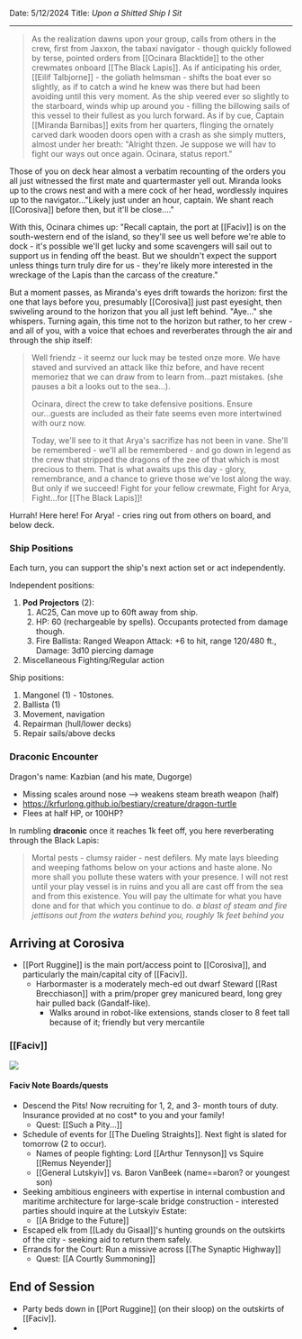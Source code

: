 Date: 5/12/2024
Title: *Upon a Shitted Ship I Sit*
<hr>

> As the realization dawns upon your group, calls from others in the crew, first from Jaxxon, the tabaxi navigator - though quickly followed by terse, pointed orders from [[Ocinara Blacktide]] to the other crewmates onboard [[The Black Lapis]]. As if anticipating his order, [[Eilif Talbjorne]] - the goliath helmsman - shifts the boat ever so slightly, as if to catch a wind he knew was there but had been avoiding until this very moment. As the ship veered ever so slightly to the starboard, winds whip up around you - filling the billowing sails of this vessel to their fullest as you lurch forward. As if by cue, Captain [[Miranda Barnibas]] exits from her quarters, flinging the ornately carved dark wooden doors open with a crash as she simply mutters, almost under her breath: "Alright thzen. Je suppose we will hav to fight our ways out once again. Ocinara, status report."

Those of you on deck hear almost a verbatim recounting of the orders you all just witnessed the first mate and quartermaster yell out. Miranda looks up to the crows nest and with a mere cock of her head, wordlessly inquires up to the navigator..."Likely just under an hour, captain. We shant reach [[Corosiva]] before then, but it'll be close...."

With this, Ocinara chimes up: "Recall captain, the port at [[Faciv]] is on the south-western end of the island, so they'll see us well before we're able to dock - it's possible we'll get lucky and some scavengers will sail out to support us in fending off the beast. But we shouldn't expect the support unless things turn truly dire for us - they're likely more interested in the wreckage of the Lapis than the carcass of the creature."

But a moment passes, as Miranda's eyes drift towards the horizon: first the one that lays before you, presumably [[Corosiva]] just past eyesight, then swiveling around to the horizon that you all just left behind. "Aye..." she whispers. Turning again, this time not to the horizon but rather, to her crew - and all of you, with a voice that echoes and reverberates through the air and through the ship itself:

> Well friendz - it seemz our luck may be tested onze more. We have staved and survived an attack like thiz before, and have recent memoriez that we can draw from to learn from...pazt mistakes. (she pauses a bit a looks out to the sea...). 
> 
> Ocinara, direct the crew to take defensive positions. Ensure our...guests are included as their fate seems even more intertwined with ourz now. 
> 
> Today, we'll see to it that Arya's sacrifize has not been in vane. She'll be remembered - we'll all be remembered - and go down in legend as the crew that stripped the dragons of the zee of that which is most precious to them. That is what awaits ups this day - glory, remembrance, and a chance to grieve those we've lost along the way. But only if we succeed! Fight for your fellow crewmate, Fight for Arya, Fight...for [[The Black Lapis]]!

Hurrah! Here here! For Arya! - cries ring out from others on board, and below deck.

### Ship Positions
Each turn, you can support the ship's next action set or act independently.

Independent positions: 
1. **Pod Projectors** (2): 
	1. AC25, Can move up to 60ft away from ship.
	2. HP: 60 (rechargeable by spells). Occupants protected from damage though.
	3. Fire Ballista: Ranged Weapon Attack: +6 to hit, range 120/480 ft., Damage: 3d10 piercing damage
2. Miscellaneous Fighting/Regular action

Ship positions:
1. Mangonel (1) - 10stones.
2. Ballista (1)
3. Movement, navigation
4. Repairman (hull/lower decks)
5. Repair sails/above decks
### Draconic Encounter
Dragon's name: Kazbian (and his mate, Dugorge)
- Missing scales around nose --> weakens steam breath weapon (half)
- https://krfurlong.github.io/bestiary/creature/dragon-turtle
- Flees at half HP, or 100HP?

In rumbling **draconic** once it reaches 1k feet off, you here reverberating through the Black Lapis:
> Mortal pests - clumsy raider - nest defilers. My mate lays bleeding and weeping fathoms below on your actions and haste alone. No more shall you pollute these waters with your presence. I will not rest until your play vessel is in ruins and you all are cast off from the sea and from this existence. You will pay the ultimate for what you have done and for that which you continue to do. *a blast of steam and fire jettisons out from the waters behind you, roughly 1k feet behind you*


## Arriving at Corosiva

- [[Port Ruggine]] is the main port/access point to [[Corosiva]], and particularly the main/capital city of [[Faciv]]. 
	- Harbormaster is a moderately mech-ed out dwarf Steward [[Rast Brecchiason]] with a prim/proper grey manicured beard, long grey hair pulled back (Gandalf-like).
		- Walks around in robot-like extensions, stands closer to 8 feet tall because of it; friendly but very mercantile

### [[Faciv]]
![](img/maps/faciv.png)
#### Faciv Note Boards/quests
- Descend the Pits! Now recruiting for 1, 2, and 3- month tours of duty. Insurance provided at no cost* to you and your family!
	- Quest: [[Such a Pity...]]
- Schedule of events for [[The Dueling Straights]]. Next fight is slated for tomorrow (2 to occur).
	- Names of people fighting: Lord [[Arthur Tennyson]] vs Squire [[Remus Neyender]]
	- [[General Lutskyiv]] vs. Baron VanBeek (name==baron? or youngest son)
- Seeking ambitious engineers with expertise in internal combustion and maritime architecture for large-scale bridge construction - interested parties should inquire at the Lutskyiv Estate: 
	- [[A Bridge to the Future]] 
- Escaped elk from [[Lady du Gisaal]]'s hunting grounds on the outskirts of the city - seeking aid to return them safely.
- Errands for the Court: Run a missive across [[The Synaptic Highway]] 
	- Quest: [[A Courtly Summoning]]
## End of Session
- Party beds down in [[Port Ruggine]] (on their sloop) on the outskirts of [[Faciv]].
- 